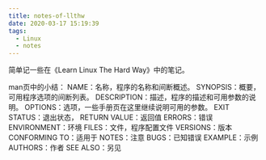 ```yaml
---
title: notes-of-llthw
date: 2020-03-17 15:19:39
tags:
  - Linux
  - notes
---
```

简单记一些在《Learn Linux The Hard Way》中的笔记。

man页中的小结：
NAME：名称，程序的名称和间断概述。
SYNOPSIS：概要，可用程序选项的间断列表。
DESCRIPTION：描述，程序的描述和可用参数的说明。
OPTIONS：选项，一些手册页在这里继续说明可用的参数。
EXIT STATUS：退出状态，
RETURN VALUE：返回值
ERRORS：错误
ENVIRONMENT：环境
FILES：文件，程序配置文件
VERSIONS：版本
CONFORMING TO：适用于
NOTES：注意
BUGS：已知错误
EXAMPLE：示例
AUTHORS：作者
SEE ALSO：另见
